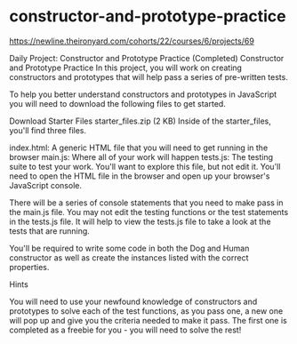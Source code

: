 # constructor-and-prototype-practice

https://newline.theironyard.com/cohorts/22/courses/6/projects/69

Daily Project: Constructor and Prototype Practice (Completed)
Constructor and Prototype Practice
In this project, you will work on creating constructors and prototypes that will help pass a series of pre-written tests.

To help you better understand constructors and prototypes in JavaScript you will need to download the following files to get started.

Download Starter Files
starter_files.zip (2 KB)
Inside of the starter_files, you'll find three files.

index.html: A generic HTML file that you will need to get running in the browser
main.js: Where all of your work will happen
tests.js: The testing suite to test your work. You'll want to explore this file, but not edit it.
You'll need to open the HTML file in the browser and open up your browser's JavaScript console.

There will be a series of console statements that you need to make pass in the main.js file. You may not edit the testing functions or the test statements in the tests.js file. It will help to view the tests.js file to take a look at the tests that are running.

You'll be required to write some code in both the Dog and Human constructor as well as create the instances listed with the correct properties.

Hints  

You will need to use your newfound knowledge of constructors and prototypes to solve each of the test functions, as you pass one, a new one will pop up and give you the criteria needed to make it pass. The first one is completed as a freebie for you - you will need to solve the rest!
